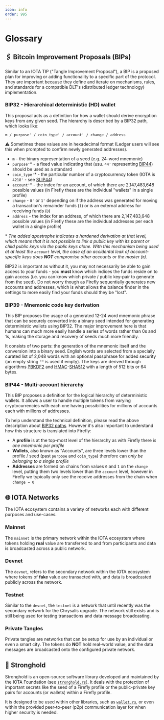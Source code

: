 ```yaml
---
icon: info
order: 995
---
```


# Glossary

## 🖇️ Bitcoin Improvement Proposals (BIPs)

Similar to an IOTA TIP ("Tangle Improvement Proposal"), a BIP is a proposed plan for improving or adding functionality to a specific part of the protocol. They are important because they define and iterate on mechanisms, rules, and standards for a compatible DLT's (distributed ledger technology) implementation.

### BIP32 - Hierarchical deterministic (HD) wallet

This proposal acts as a definition for how a wallet should derive encryption keys from any given seed. The hierarchy is described by a BIP32 path, which looks like:

```
m / purpose' / coin_type' / account' / change / address
```

:warning: Sometimes these values are in hexadecimal format (Ledger users will see this when prompted to confirm newly generated addresses).

- `m` - the binary representation of a seed (e.g. 24-word mnemonic)
- `purpose'`* - a fixed value indicating that (usu. `44'` representing [BIP44](#bip44---Multi-account-hierarchy)) should be used as a standard
- `coin_type'`* - the particular number of a cryptocurrency token (IOTA is `4218'` - see [SLIP44](https://github.com/satoshilabs/slips/blob/master/slip-0044.md#registered-coin-types))
- `account'`* - the index for an account, of which there are 2,147,483,648 possible values (in Firefly these are the individual "wallets" in a single profile)
- `change` - `0'` or `1'` depending on if the address was generated for moving a transaction's remainder funds (`1`) or is an external address for receiving funds (`0`)
- `address` - the index for an address, of which there are 2,147,483,648 possible values (in Firefly these are the individual addresses per each wallet in a single profile)

\* _The added apostrophe indicates a hardened derivation at that level, which means that it is not possible to link a public key with its parent or child public keys via the public keys alone. With this mechanism being used at at least the `account` level, the case of an accidental leak of account-specific keys does __NOT__ compromise other accounts or the master (`m`)._

BIP32 is important as without it, you may not necessarily be able to gain access to your funds - you __must__ know which indices the funds reside on to gain access (i.e. you can know which private / public key-pair to generate from the seed). Do not worry though as Firefly sequentially generates new accounts and addresses, which is what allows the balance finder in the settings to more easily find your funds should they be "lost".

### BIP39 - Mnemonic code key derivation

This BIP proposes the usage of a generated 12-24 word mnemonic phrase that can be securely converted into a binary seed intended for generating deterministic wallets using BIP32. The major improvement here is that humans can much more easily handle a series of words rather than 0s and 1s, making the storage and recovery of seeds much more friendly.

It consists of two parts: the generation of the mnemonic itself and the conversion into a binary seed. English words are selected from a specially curated list of 2,048 words with an optional passphrase for added security (an empty string `""` is used if empty). The keys are derived through algorithms [PBKDF2](https://en.wikipedia.org/wiki/PBKDF2) and [HMAC](https://en.wikipedia.org/wiki/HMAC)-[SHA512](https://en.wikipedia.org/wiki/SHA-2) with a length of 512 bits or 64 bytes.

### BIP44 - Multi-account hierarchy

This BIP proposes a definition for the logical hierarchy of deterministic wallets. It allows a user to handle multiple tokens from varying cryptocurrencies with each one having possibilities for millions of accounts each with millions of addresses.

To help understand the technical definition, please read the above description about [BIP32 paths](#bip32---hierarchical-deterministic-hd-wallet). However it's also important to understand how this structure is translated into Firefly:

- A __profile__ is at the top-most level of the hierarchy as with Firefly there is _one mnemonic per profile_
- __Wallets__, also known as "Accounts", are three levels lower than the profile / seed (past `purpose` and `coin_type`) therefore can _only be belonging to a single profile_
- __Addresses__ are formed on chains from values `0` and `1` on the `change` level, putting them two levels lower than the `account` level, however in Firefly we typically only see the receive addresses from the chain when `change = 0`

## 🌐 IOTA Networks

The IOTA ecosystem contains a variety of networks each with different purposes and use-cases.

### Mainnet

The `mainnet` is the primary network within the IOTA ecosystem where tokens holding __real__ value are transferred to and from participants and data is broadcasted across a public network.

### Devnet

The `devnet`, refers to the secondary network within the IOTA ecosystem where tokens of __fake__ value are transacted with, and data is broadcasted publicly across the network.

### Testnet

Similar to the `devnet`, the `testnet` is a network that until recently was the secondary network for the Chrysalis upgrade. The network still exists and is still being used for testing transactions and data message broadcasting.

### Private Tangles

Private tangles are networks that can be setup for use by an individual or even a smart city. The tokens do __NOT__ hold real-world value, and the data messages are broadcasted onto the configured private network.

## 🔐 Stronghold

Stronghold is an open-source software library developed and maintained by the IOTA Foundation (see [`stronghold.rs`](https://github.com/iotaledger/stronghold.rs)). It deals with the protection of important secrets like the seed of a Firefly profile or the public-private key pairs for accounts (or wallets) within a Firefly profile.

It is designed to be used within other libraries, such as [`wallet.rs`](https://github.com/iotaledger/wallet.rs), or even within the provided  peer-to-peer (p2p) communication layer for when higher security is needed.
